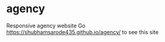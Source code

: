 # agency
Responsive agency website 
Go https://shubhamsarode435.github.io/agency/  to see this site 

